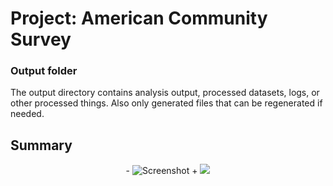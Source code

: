 # Project: American Community Survey
### Output folder

The output directory contains analysis output, processed datasets, logs, or other processed things. Also only generated files that can be regenerated if needed. 

## Summary 


 <p align="center">
 -  <img src="http://pictures.gabrielecirulli.com/2048-20140309-234100.png" alt="Screenshot"/>
 +  <img src="https://github.com/TZstatsADS/cycle1-9/tree/master/output/image/ScreenShot1.png">
  </p>
